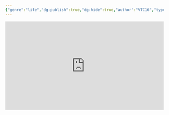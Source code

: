 ```yaml
---
{"genre":"life","dg-publish":true,"dg-hide":true,"author":"VTC16","type":"video","tags":["motivation","life",1945,"history","video"],"title":"Nạn đói 1945 - Thảm cảnh đầy nước mắt","permalink":"/2-reading/articals-mad-bear/chua-phan-loai/nan-doi-1945-tham-canh-day-nuoc-mat/","hide":true,"dgPassFrontmatter":true}
---
```



<div style="position: relative; padding-bottom: 56.25%; height: 0; overflow: hidden;">
  <iframe style="position: absolute; top: 0; left: 0; width: 100%; height: 100%;" src="https://www.youtube.com/embed/QTEXDAI5g2A" title="Nạn đói 1945: Thảm cảnh đầy nước mắt | VTC16" frameborder="0" allow="accelerometer; autoplay; clipboard-write; encrypted-media; gyroscope; picture-in-picture; web-share" allowfullscreen></iframe>
</div>